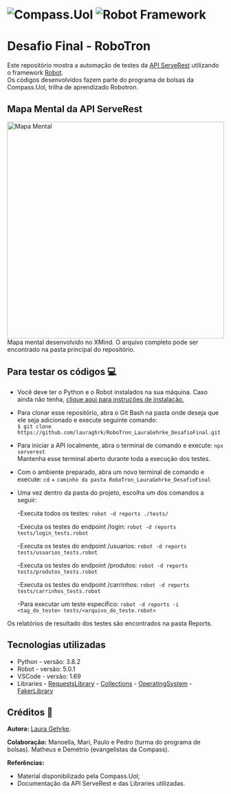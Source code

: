 # ![Compass.Uol](https://blog-qa.compass.uol/wp-content/uploads/2021/09/avatar_user_1_1632859146-96x96.png) ![Robot Framework](https://robotframework.org/img/RF.svg)

# Desafio Final - RoboTron
Este repositório mostra a automação de testes da [API ServeRest](https://serverest.dev/) utilizando o framework [Robot](https://robotframework.org/).  
Os códigos desenvolvidos fazem parte do programa de bolsas da Compass.Uol, trilha de aprendizado Robotron.

## Mapa Mental da API ServeRest
<img width="504" alt="Mapa Mental" src="https://user-images.githubusercontent.com/76006992/188275751-305137c1-20eb-43ee-bf10-a8df12337f32.PNG">
Mapa mental desenvolvido no XMind. O arquivo completo pode ser encontrado na pasta principal do repositório.

## Para testar os códigos :computer:
- Você deve ter o Python e o Robot instalados na sua máquina.
Caso ainda não tenha, [clique aqui para instruções de instalação.](https://github.com/robotframework/robotframework/blob/master/INSTALL.rst)

- Para clonar esse repositório, abra o Git Bash na pasta onde deseja que ele seja adicionado e execute seguinte comando:  
`$ git clone https://github.com/lauraghrk/RoboTron_LauraGehrke_DesafioFinal.git`
  
- Para iniciar a API localmente, abra o terminal de comando e execute: `npx serverest`  
  Mantenha esse terminal aberto durante toda a execução dos testes.

- Com o ambiente preparado, abra um novo terminal de comando e execute: `cd` + `caminho da pasta RoboTron_LauraGehrke_DesafioFinal`

- Uma vez dentro da pasta do projeto, escolha um dos comandos a seguir:

  -Executa todos os testes: `robot -d reports ./tests/`

  -Executa os testes do endpoint /login: `robot -d reports tests/login_tests.robot`

  -Executa os testes do endpoint /usuarios: `robot -d reports tests/usuarios_tests.robot`

  -Executa os testes do endpoint /produtos: `robot -d reports tests/produtos_tests.robot`

  -Executa os testes do endpoint /carrinhos: `robot -d reports tests/carrinhos_tests.robot`

  -Para executar um teste específico: `robot -d reports -i <tag_do_teste> tests/<arquivo_do_teste.robot>`

Os relatórios de resultado dos testes são encontrados na pasta Reports.

## Tecnologias utilizadas
* Python - versão: 3.8.2 
* Robot - versão: 5.0.1 
* VSCode - versão: 1.69
* Libraries - [RequestsLibrary](https://marketsquare.github.io/robotframework-requests/doc/RequestsLibrary.html#library-documentation-top) - [Collections](https://robotframework.org/robotframework/latest/libraries/Collections.html) - [OperatingSystem](https://robotframework.org/robotframework/5.0/libraries/OperatingSystem.html) - [FakerLibrary](https://guykisel.github.io/robotframework-faker/#Mac%20Processor)

## Créditos :handshake:
**Autora:** [Laura Gehrke](https://github.com/lauraghrk).  

**Colaboração:** Manoella, Mari, Paulo e Pedro (turma do programa de bolsas). Matheus e Demétrio (evangelistas da Compass).  

**Referências:**
- Material disponibilizado pela Compass.Uol;  
- Documentação da API ServeRest e das Libraries utilizadas.